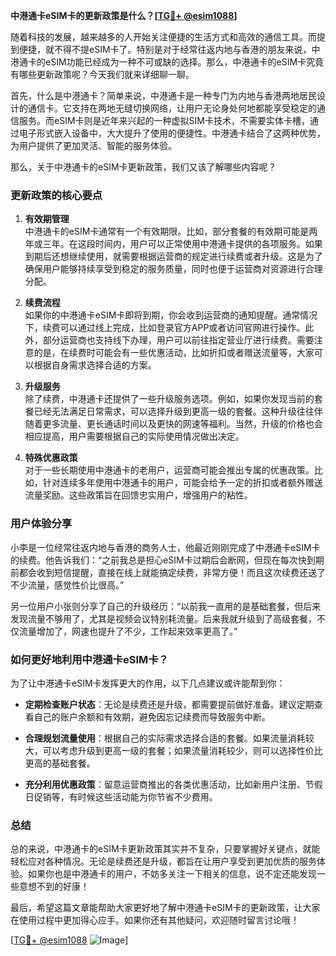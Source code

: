 **中港通卡eSIM卡的更新政策是什么？[[TG💪+ @esim1088](https://t.me/s/esim1088)]**

随着科技的发展，越来越多的人开始关注便捷的生活方式和高效的通信工具。而提到便捷，就不得不提eSIM卡了。特别是对于经常往返内地与香港的朋友来说，中港通卡的eSIM功能已经成为一种不可或缺的选择。那么，中港通卡的eSIM卡究竟有哪些更新政策呢？今天我们就来详细聊一聊。

首先，什么是中港通卡？简单来说，中港通卡是一种专门为内地与香港两地居民设计的通信卡。它支持在两地无缝切换网络，让用户无论身处何地都能享受稳定的通信服务。而eSIM卡则是近年来兴起的一种虚拟SIM卡技术，不需要实体卡槽，通过电子形式嵌入设备中，大大提升了使用的便捷性。中港通卡结合了这两种优势，为用户提供了更加灵活、智能的服务体验。

那么，关于中港通卡的eSIM卡更新政策，我们又该了解哪些内容呢？

### 更新政策的核心要点

1. **有效期管理**  
   中港通卡的eSIM卡通常有一个有效期限。比如，部分套餐的有效期可能是两年或三年。在这段时间内，用户可以正常使用中港通卡提供的各项服务。如果到期后还想继续使用，就需要根据运营商的规定进行续费或者升级。这是为了确保用户能够持续享受到稳定的服务质量，同时也便于运营商对资源进行合理分配。

2. **续费流程**  
   如果你的中港通卡eSIM卡即将到期，你会收到运营商的通知提醒。通常情况下，续费可以通过线上完成，比如登录官方APP或者访问官网进行操作。此外，部分运营商也支持线下办理，用户可以前往指定营业厅进行续费。需要注意的是，在续费时可能会有一些优惠活动，比如折扣或者赠送流量等，大家可以根据自身需求选择合适的方案。

3. **升级服务**  
   除了续费，中港通卡还提供了一些升级服务选项。例如，如果你发现当前的套餐已经无法满足日常需求，可以选择升级到更高一级的套餐。这种升级往往伴随着更多流量、更长通话时间以及更快的网速等福利。当然，升级的价格也会相应提高，用户需要根据自己的实际使用情况做出决定。

4. **特殊优惠政策**  
   对于一些长期使用中港通卡的老用户，运营商可能会推出专属的优惠政策。比如，针对连续多年使用中港通卡的用户，可能会给予一定的折扣或者额外赠送流量奖励。这些政策旨在回馈忠实用户，增强用户的粘性。

### 用户体验分享

小李是一位经常往返内地与香港的商务人士，他最近刚刚完成了中港通卡eSIM卡的续费。他告诉我们：“之前我总是担心eSIM卡过期后会断网，但现在每次快到期前都会收到短信提醒，直接在线上就能搞定续费，非常方便！而且这次续费还送了不少流量，感觉性价比很高。”

另一位用户小张则分享了自己的升级经历：“以前我一直用的是基础套餐，但后来发现流量不够用了，尤其是视频会议特别耗流量。后来我就升级到了高级套餐，不仅流量增加了，网速也提升了不少，工作起来效率更高了。”

### 如何更好地利用中港通卡eSIM卡？

为了让中港通卡eSIM卡发挥更大的作用，以下几点建议或许能帮到你：

- **定期检查账户状态**：无论是续费还是升级，都需要提前做好准备。建议定期查看自己的账户余额和有效期，避免因忘记续费而导致服务中断。
  
- **合理规划流量使用**：根据自己的实际需求选择合适的套餐。如果流量消耗较大，可以考虑升级到更高一级的套餐；如果流量消耗较少，则可以选择性价比更高的基础套餐。

- **充分利用优惠政策**：留意运营商推出的各类优惠活动，比如新用户注册、节假日促销等，有时候这些活动能为你节省不少费用。

### 总结

总的来说，中港通卡的eSIM卡更新政策其实并不复杂，只要掌握好关键点，就能轻松应对各种情况。无论是续费还是升级，都旨在让用户享受到更加优质的服务体验。如果你也是中港通卡的用户，不妨多关注一下相关的信息，说不定还能发现一些意想不到的好康！

最后，希望这篇文章能帮助大家更好地了解中港通卡eSIM卡的更新政策，让大家在使用过程中更加得心应手。如果你还有其他疑问，欢迎随时留言讨论哦！

[[TG💪+ @esim1088](https://t.me/s/esim1088) ![Image](https://i.postimg.cc/4NQfJmqS/Snipaste-2025-05-13-00-14-12.png)]